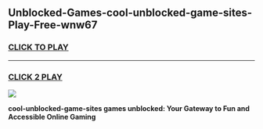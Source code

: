
## Unblocked-Games-cool-unblocked-game-sites-Play-Free-wnw67
<h3>
<a href="https://premium76.site?title=cool-unblocked-game-sites&ref=15A">CLICK TO PLAY</a></h3>
<hr>

<h3>
<a href="https://premium76.site?title=cool-unblocked-game-sites&ref=15A">CLICK 2 PLAY</a>
  
</h3>

<a href="https://premium76.site?title=cool-unblocked-game-sites&ref=15A"><img src="https://clearcache.store/games.png"></a>


**cool-unblocked-game-sites games unblocked: Your Gateway to Fun and Accessible Online Gaming**

